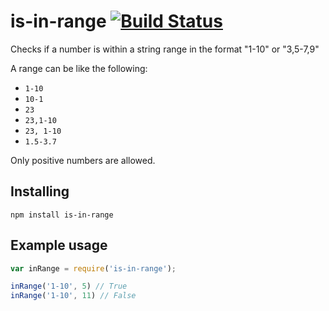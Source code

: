 # is-in-range [![Build Status](https://travis-ci.org/rahatarmanahmed/is-in-range.svg?branch=master)](https://travis-ci.org/rahatarmanahmed/is-in-range)

Checks if a number is within a string range in the format "1-10" or "3,5-7,9"

A range can be like the following:

 - `1-10`
 - `10-1`
 - `23`
 - `23,1-10`
 - `23, 1-10`
 - `1.5-3.7`

Only positive numbers are allowed.

## Installing

`npm install is-in-range`

## Example usage

```js
var inRange = require('is-in-range');

inRange('1-10', 5) // True
inRange('1-10', 11) // False
```
